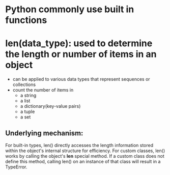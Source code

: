 # Python commonly use built in functions


# len(data_type): used to determine the length or number of items in an object
- can be applied to various data types that represent sequences or collections
- count the number of items in
  - a string
  - a list
  - a dictionary(key-value pairs)
  - a tuple
  - a set
## Underlying mechanism:
For built-in types, len() directly accesses the length information stored within the object's internal 
structure for efficiency. For custom classes, len() works by calling the object's __len__ special 
method. If a custom class does not define this method, calling len() on an instance of that 
class will result in a TypeError.